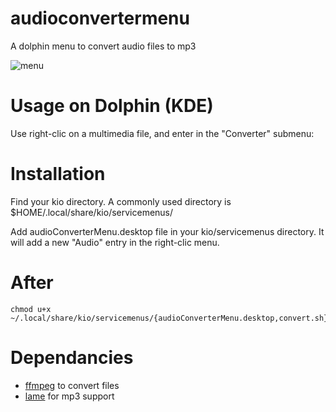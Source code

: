 # audioconvertermenu
A dolphin menu to convert audio files to mp3

 ![menu](https://github.com/user-attachments/assets/0c8d64c1-5f09-4824-a75c-c399e0c32563)


# Usage on Dolphin (KDE)
Use right-clic on a multimedia file, and enter in the "Converter" submenu:

# Installation
Find your kio directory. A commonly used directory is $HOME/.local/share/kio/servicemenus/

Add audioConverterMenu.desktop file in your kio/servicemenus directory. It will add a new "Audio" entry in the right-clic menu.

# After
```shell
chmod u+x ~/.local/share/kio/servicemenus/{audioConverterMenu.desktop,convert.sh}
```

# Dependancies
- [ffmpeg](https://ffmpeg.org/) to convert files
- [lame](http://lame.sourceforge.net/) for mp3 support
